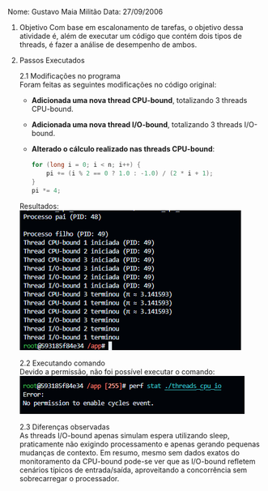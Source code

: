 Nome: Gustavo Maia Militão
Data: 27/09/2006

1. Objetivo
Com base em escalonamento de tarefas, o objetivo dessa atividade é, além de executar um código que contém dois tipos de threads, é fazer a análise de desempenho de ambos.

2. Passos Executados

    2.1 Modificações no programa\
    Foram feitas as seguintes modificações no código original:

    - **Adicionada uma nova thread CPU-bound**, totalizando 3 threads CPU-bound.
    - **Adicionada uma nova thread I/O-bound**, totalizando 3 threads I/O-bound.
    - **Alterado o cálculo realizado nas threads CPU-bound**:

        ```c
        for (long i = 0; i < n; i++) {
            pi += (i % 2 == 0 ? 1.0 : -1.0) / (2 * i + 1);
        }
        pi *= 4;
        ```
    
    Resultados:\
    ![Exec](Exec.png)

    2.2 Executando comando\
    Devido a permissão, não foi possível executar o comando:
    ![Perf](Perf.png)

    2.3 Diferenças observadas\
    As threads I/O-bound apenas simulam espera utilizando sleep, praticamente não exigindo processamento e apenas gerando pequenas mudanças de contexto. Em resumo, mesmo sem dados exatos do monitoramento da CPU-bound pode-se ver que as I/O-bound refletem cenários típicos de entrada/saída, aproveitando a concorrência sem sobrecarregar o processador.